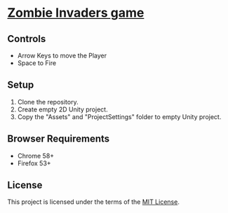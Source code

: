 # [Zombie Invaders game](https://t73liu.github.io/zombie-invaders/)

## Controls

- Arrow Keys to move the Player
- Space to Fire

## Setup

1. Clone the repository.
2. Create empty 2D Unity project.
3. Copy the "Assets" and "ProjectSettings" folder to empty Unity project.

## Browser Requirements

- Chrome 58+
- Firefox 53+

## License

This project is licensed under the terms of the [MIT License](https://opensource.org/licenses/MIT).
